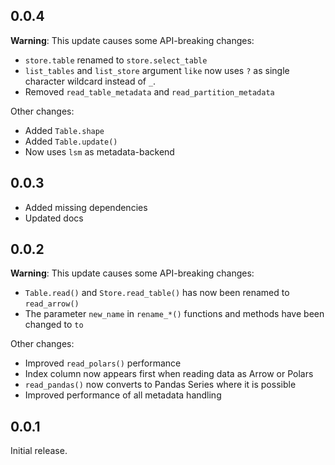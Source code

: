 0.0.4
-----
**Warning**: This update causes some API-breaking changes:
* `store.table` renamed to `store.select_table`
* `list_tables` and `list_store` argument `like` now uses `?` as single character
  wildcard instead of `_`.
* Removed `read_table_metadata` and `read_partition_metadata`

Other changes:
* Added `Table.shape`
* Added `Table.update()`
* Now uses `lsm` as metadata-backend


0.0.3
-----
* Added missing dependencies
* Updated docs

0.0.2
-----

**Warning**: This update causes some API-breaking changes:
* `Table.read()` and `Store.read_table()` has now been renamed to `read_arrow()`
* The parameter `new_name` in `rename_*()` functions and methods have been changed to `to`

Other changes:
* Improved `read_polars()` performance
* Index column now appears first when reading data as Arrow or Polars
* `read_pandas()` now converts to Pandas Series where it is possible
* Improved performance of all metadata handling

0.0.1
-----

Initial release.